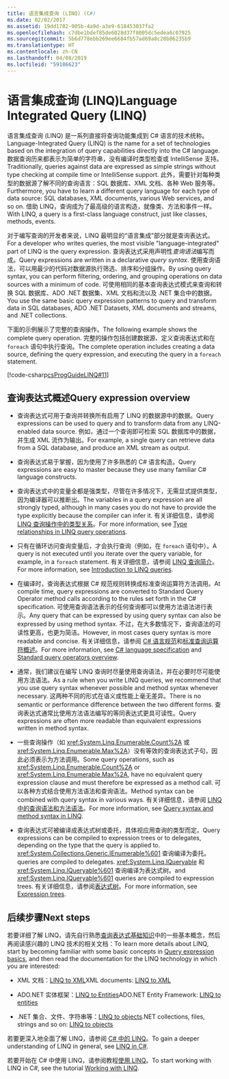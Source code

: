 ```yaml
---
title: 语言集成查询 (LINQ) (C#)
ms.date: 02/02/2017
ms.assetid: 19dd1782-905b-4a9d-a3e9-618453037fa2
ms.openlocfilehash: c7dbe1bdef85de6028d37f8005dc5edea6c07925
ms.sourcegitcommit: 5b6d778ebb269ee6684fb57ad69a8c28b06235b9
ms.translationtype: HT
ms.contentlocale: zh-CN
ms.lasthandoff: 04/08/2019
ms.locfileid: "59186623"
---
```

# <a name="language-integrated-query-linq"></a><span data-ttu-id="1d868-102">语言集成查询 (LINQ)</span><span class="sxs-lookup"><span data-stu-id="1d868-102">Language Integrated Query (LINQ)</span></span>

<span data-ttu-id="1d868-103">语言集成查询 (LINQ) 是一系列直接将查询功能集成到 C# 语言的技术统称。</span><span class="sxs-lookup"><span data-stu-id="1d868-103">Language-Integrated Query (LINQ) is the name for a set of technologies based on the integration of query capabilities directly into the C# language.</span></span> <span data-ttu-id="1d868-104">数据查询历来都表示为简单的字符串，没有编译时类型检查或 IntelliSense 支持。</span><span class="sxs-lookup"><span data-stu-id="1d868-104">Traditionally, queries against data are expressed as simple strings without type checking at compile time or IntelliSense support.</span></span> <span data-ttu-id="1d868-105">此外，需要针对每种类型的数据源了解不同的查询语言：SQL 数据库、XML 文档、各种 Web 服务等。</span><span class="sxs-lookup"><span data-stu-id="1d868-105">Furthermore, you have to learn a different query language for each type of data source: SQL databases, XML documents, various Web services, and so on.</span></span> <span data-ttu-id="1d868-106">借助 LINQ，查询成为了最高级的语言构造，就像类、方法和事件一样。</span><span class="sxs-lookup"><span data-stu-id="1d868-106">With LINQ, a query is a first-class language construct, just like classes, methods, events.</span></span>

<span data-ttu-id="1d868-107">对于编写查询的开发者来说，LINQ 最明显的“语言集成”部分就是查询表达式。</span><span class="sxs-lookup"><span data-stu-id="1d868-107">For a developer who writes queries, the most visible "language-integrated" part of LINQ is the query expression.</span></span> <span data-ttu-id="1d868-108">查询表达式采用声明性*查询语法*编写而成。</span><span class="sxs-lookup"><span data-stu-id="1d868-108">Query expressions are written in a declarative *query syntax*.</span></span> <span data-ttu-id="1d868-109">使用查询语法，可以用最少的代码对数据源执行筛选、排序和分组操作。</span><span class="sxs-lookup"><span data-stu-id="1d868-109">By using query syntax, you can perform filtering, ordering, and grouping operations on data sources with a minimum of code.</span></span> <span data-ttu-id="1d868-110">可使用相同的基本查询表达式模式来查询和转换 SQL 数据库、ADO .NET 数据集、XML 文档和流以及 .NET 集合中的数据。</span><span class="sxs-lookup"><span data-stu-id="1d868-110">You use the same basic query expression patterns to query and transform data in SQL databases, ADO .NET Datasets, XML documents and streams, and .NET collections.</span></span>

<span data-ttu-id="1d868-111">下面的示例展示了完整的查询操作。</span><span class="sxs-lookup"><span data-stu-id="1d868-111">The following example shows the complete query operation.</span></span> <span data-ttu-id="1d868-112">完整的操作包括创建数据源、定义查询表达式和在 `foreach` 语句中执行查询。</span><span class="sxs-lookup"><span data-stu-id="1d868-112">The complete operation includes creating a data source, defining the query expression, and executing the query in a `foreach` statement.</span></span>

[!code-csharp[csProgGuideLINQ#11](../../../../../samples/snippets/csharp/concepts/linq/index_1.cs)]

## <a name="query-expression-overview"></a><span data-ttu-id="1d868-113">查询表达式概述</span><span class="sxs-lookup"><span data-stu-id="1d868-113">Query expression overview</span></span>

-   <span data-ttu-id="1d868-114">查询表达式可用于查询并转换所有启用了 LINQ 的数据源中的数据。</span><span class="sxs-lookup"><span data-stu-id="1d868-114">Query expressions can be used to query and to transform data from any LINQ-enabled data source.</span></span> <span data-ttu-id="1d868-115">例如，通过一个查询即可检索 SQL 数据库中的数据，并生成 XML 流作为输出。</span><span class="sxs-lookup"><span data-stu-id="1d868-115">For example, a single query can retrieve data from a SQL database, and produce an XML stream as output.</span></span>  
  
-   <span data-ttu-id="1d868-116">查询表达式易于掌握，因为使用了许多熟悉的 C# 语言构造。</span><span class="sxs-lookup"><span data-stu-id="1d868-116">Query expressions are easy to master because they use many familiar C# language constructs.</span></span>  
  
-   <span data-ttu-id="1d868-117">查询表达式中的变量全都是强类型，尽管在许多情况下，无需显式提供类型，因为编译器可以推断出。</span><span class="sxs-lookup"><span data-stu-id="1d868-117">The variables in a query expression are all strongly typed, although in many cases you do not have to provide the type explicitly because the compiler can infer it.</span></span> <span data-ttu-id="1d868-118">有关详细信息，请参阅 [LINQ 查询操作中的类型关系](type-relationships-in-linq-query-operations.md)。</span><span class="sxs-lookup"><span data-stu-id="1d868-118">For more information, see [Type relationships in LINQ query operations](type-relationships-in-linq-query-operations.md).</span></span>  
  
-   <span data-ttu-id="1d868-119">只有在循环访问查询变量后，才会执行查询（例如，在 `foreach` 语句中）。</span><span class="sxs-lookup"><span data-stu-id="1d868-119">A query is not executed until you iterate over the query variable, for example, in a `foreach` statement.</span></span> <span data-ttu-id="1d868-120">有关详细信息，请参阅 [LINQ 查询简介](introduction-to-linq-queries.md)。</span><span class="sxs-lookup"><span data-stu-id="1d868-120">For more information, see [Introduction to LINQ queries](introduction-to-linq-queries.md).</span></span>  
  
-   <span data-ttu-id="1d868-121">在编译时，查询表达式根据 C# 规范规则转换成标准查询运算符方法调用。</span><span class="sxs-lookup"><span data-stu-id="1d868-121">At compile time, query expressions are converted to Standard Query Operator method calls according to the rules set forth in the C# specification.</span></span> <span data-ttu-id="1d868-122">可使用查询语法表示的任何查询都可以使用方法语法进行表示。</span><span class="sxs-lookup"><span data-stu-id="1d868-122">Any query that can be expressed by using query syntax can also be expressed by using method syntax.</span></span> <span data-ttu-id="1d868-123">不过，在大多数情况下，查询语法的可读性更高，也更为简洁。</span><span class="sxs-lookup"><span data-stu-id="1d868-123">However, in most cases query syntax is more readable and concise.</span></span> <span data-ttu-id="1d868-124">有关详细信息，请参阅 [C# 语言规范](~/_csharplang/spec/expressions.md#query-expressions)和[标准查询运算符概述](standard-query-operators-overview.md)。</span><span class="sxs-lookup"><span data-stu-id="1d868-124">For more information, see [C# language specification](~/_csharplang/spec/expressions.md#query-expressions) and [Standard query operators overview](standard-query-operators-overview.md).</span></span>  
  
-   <span data-ttu-id="1d868-125">通常，我们建议在编写 LINQ 查询时尽量使用查询语法，并在必要时尽可能使用方法语法。</span><span class="sxs-lookup"><span data-stu-id="1d868-125">As a rule when you write LINQ queries, we recommend that you use query syntax whenever possible and method syntax whenever necessary.</span></span> <span data-ttu-id="1d868-126">这两种不同的形式在语义或性能上毫无差异。</span><span class="sxs-lookup"><span data-stu-id="1d868-126">There is no semantic or performance difference between the two different forms.</span></span> <span data-ttu-id="1d868-127">查询表达式通常比使用方法语法编写的等同表达式更具可读性。</span><span class="sxs-lookup"><span data-stu-id="1d868-127">Query expressions are often more readable than equivalent expressions written in method syntax.</span></span>  
  
-   <span data-ttu-id="1d868-128">一些查询操作（如 <xref:System.Linq.Enumerable.Count%2A> 或 <xref:System.Linq.Enumerable.Max%2A>）没有等效的查询表达式子句，因此必须表示为方法调用。</span><span class="sxs-lookup"><span data-stu-id="1d868-128">Some query operations, such as <xref:System.Linq.Enumerable.Count%2A> or <xref:System.Linq.Enumerable.Max%2A>, have no equivalent query expression clause and must therefore be expressed as a method call.</span></span> <span data-ttu-id="1d868-129">可以各种方式结合使用方法语法和查询语法。</span><span class="sxs-lookup"><span data-stu-id="1d868-129">Method syntax can be combined with query syntax in various ways.</span></span> <span data-ttu-id="1d868-130">有关详细信息，请参阅 [LINQ 中的查询语法和方法语法](query-syntax-and-method-syntax-in-linq.md)。</span><span class="sxs-lookup"><span data-stu-id="1d868-130">For more information, see [Query syntax and method syntax in LINQ](query-syntax-and-method-syntax-in-linq.md).</span></span>  
  
-   <span data-ttu-id="1d868-131">查询表达式可被编译成表达式树或委托，具体视应用查询的类型而定。</span><span class="sxs-lookup"><span data-stu-id="1d868-131">Query expressions can be compiled to expression trees or to delegates, depending on the type that the query is applied to.</span></span> <xref:System.Collections.Generic.IEnumerable%601> <span data-ttu-id="1d868-132">查询编译为委托。</span><span class="sxs-lookup"><span data-stu-id="1d868-132">queries are compiled to delegates.</span></span> <xref:System.Linq.IQueryable> <span data-ttu-id="1d868-133">和 <xref:System.Linq.IQueryable%601> 查询编译为表达式树。</span><span class="sxs-lookup"><span data-stu-id="1d868-133">and <xref:System.Linq.IQueryable%601> queries are compiled to expression trees.</span></span> <span data-ttu-id="1d868-134">有关详细信息，请参阅[表达式树](../../../expression-trees.md)。</span><span class="sxs-lookup"><span data-stu-id="1d868-134">For more information, see [Expression trees](../../../expression-trees.md).</span></span>  

## <a name="next-steps"></a><span data-ttu-id="1d868-135">后续步骤</span><span class="sxs-lookup"><span data-stu-id="1d868-135">Next steps</span></span>

<span data-ttu-id="1d868-136">若要详细了解 LINQ，请先自行熟悉[查询表达式基础知识](../../../linq/query-expression-basics.md)中的一些基本概念，然后再阅读感兴趣的 LINQ 技术的相关文档：</span><span class="sxs-lookup"><span data-stu-id="1d868-136">To learn more details about LINQ, start by becoming familiar with some basic concepts in [Query expression basics](../../../linq/query-expression-basics.md), and then read the documentation for the LINQ technology in which you are interested:</span></span>   
-   <span data-ttu-id="1d868-137">XML 文档：[LINQ to XML](linq-to-xml.md)</span><span class="sxs-lookup"><span data-stu-id="1d868-137">XML documents: [LINQ to XML](linq-to-xml.md)</span></span>  
  
-   <span data-ttu-id="1d868-138">ADO.NET 实体框架：[LINQ to Entities](../../../../framework/data/adonet/ef/language-reference/linq-to-entities.md)</span><span class="sxs-lookup"><span data-stu-id="1d868-138">ADO.NET Entity Framework: [LINQ to entities](../../../../framework/data/adonet/ef/language-reference/linq-to-entities.md)</span></span>  
  
-   <span data-ttu-id="1d868-139">.NET 集合、文件、字符串等：[LINQ to objects](linq-to-objects.md)</span><span class="sxs-lookup"><span data-stu-id="1d868-139">.NET collections, files, strings and so on: [LINQ to objects](linq-to-objects.md)</span></span>

<span data-ttu-id="1d868-140">若要更深入地全面了解 LINQ，请参阅 [C# 中的 LINQ](../../../linq/linq-in-csharp.md)。</span><span class="sxs-lookup"><span data-stu-id="1d868-140">To gain a deeper understanding of LINQ in general, see [LINQ in C#](../../../linq/linq-in-csharp.md).</span></span>

<span data-ttu-id="1d868-141">若要开始在 C# 中使用 LINQ，请参阅教程[使用 LINQ](../../../tutorials/working-with-linq.md)。</span><span class="sxs-lookup"><span data-stu-id="1d868-141">To start working with LINQ in C#, see the tutorial [Working with LINQ](../../../tutorials/working-with-linq.md).</span></span>
